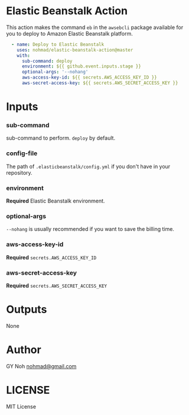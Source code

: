 # Elastic Beanstalk Action

This action makes the command `eb` in the `awsebcli` package available for you to deploy to Amazon Elastic Beanstalk platform.

```yml
  - name: Deploy to Elastic Beanstalk
    uses: nohmad/elastic-beanstalk-action@master
    with:
      sub-command: deploy
      environment: ${{ github.event.inputs.stage }}
      optional-args: '--nohang'
      aws-access-key-id: ${{ secrets.AWS_ACCESS_KEY_ID }}
      aws-secret-access-key: ${{ secrets.AWS_SECRET_ACCESS_KEY }}
```

# Inputs

### sub-command

sub-command to perform. `deploy` by default.

### config-file

The path of `.elasticbeanstalk/config.yml` if you don't have in your repository.

### environment

**Required** Elastic Beanstalk environment.

### optional-args

`--nohang` is usually recommended if you want to save the billing time.
### aws-access-key-id

**Required** `secrets.AWS_ACCESS_KEY_ID`

### aws-secret-access-key

**Required** `secrets.AWS_SECRET_ACCESS_KEY`

# Outputs

None

# Author

GY Noh <nohmad@gmail.com>

# LICENSE

MIT License
